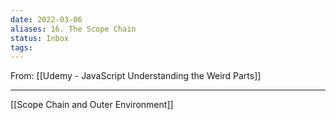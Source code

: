 ```yaml
---
date: 2022-03-06
aliases: 16. The Scope Chain
status: Inbox
tags:
---
```


From: [[Udemy - JavaScript Understanding the Weird Parts]]

---

[[Scope Chain and Outer Environment]]